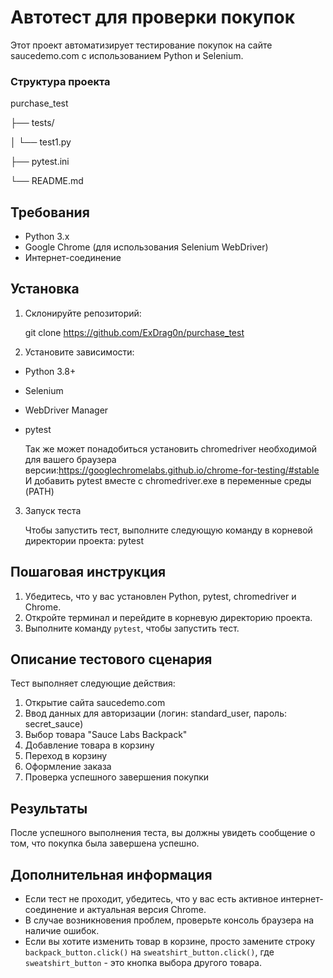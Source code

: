 # Автотест для проверки покупок
Этот проект автоматизирует тестирование покупок на сайте saucedemo.com с использованием Python и Selenium.

### Структура проекта
purchase_test

├── tests/

│   └── test1.py

├── pytest.ini

└── README.md


## Требования

- Python 3.x
- Google Chrome (для использования Selenium WebDriver)
- Интернет-соединение

## Установка

1. Склонируйте репозиторий:
    
    git clone https://github.com/ExDrag0n/purchase_test

2. Установите зависимости:
- Python 3.8+
- Selenium
- WebDriver Manager
- pytest

    Так же может понадобиться установить chromedriver необходимой для вашего браузера версии:https://googlechromelabs.github.io/chrome-for-testing/#stable
    И добавить pytest вместе с chromedriver.exe в переменные среды (PATH)
3.  Запуск теста

    Чтобы запустить тест, выполните следующую команду в корневой директории проекта: pytest
## Пошаговая инструкция

1. Убедитесь, что у вас установлен Python, pytest, chromedriver и Chrome.
2. Откройте терминал и перейдите в корневую директорию проекта.
3. Выполните команду `pytest`, чтобы запустить тест.

## Описание тестового сценария

Тест выполняет следующие действия:
1. Открытие сайта saucedemo.com
2. Ввод данных для авторизации (логин: standard_user, пароль: secret_sauce)
3. Выбор товара "Sauce Labs Backpack"
4. Добавление товара в корзину
5. Переход в корзину
6. Оформление заказа
7. Проверка успешного завершения покупки

## Результаты

После успешного выполнения теста, вы должны увидеть сообщение о том, что покупка была завершена успешно.

## Дополнительная информация

- Если тест не проходит, убедитесь, что у вас есть активное интернет-соединение и актуальная версия Chrome.
- В случае возникновения проблем, проверьте консоль браузера на наличие ошибок.
- Если вы хотите изменить товар в корзине, просто замените строку `backpack_button.click()` на `sweatshirt_button.click()`, где `sweatshirt_button` - это кнопка выбора другого товара.

